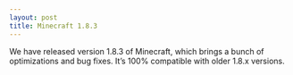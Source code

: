 ```yaml
---
layout: post
title: Minecraft 1.8.3
---
```

We have released version 1.8.3 of Minecraft, which brings a bunch of optimizations and bug fixes. It’s 100% compatible with older 1.8.x versions.